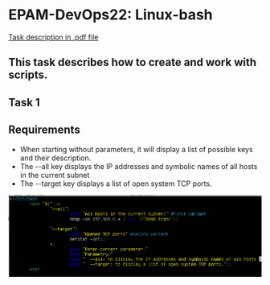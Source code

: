 # EPAM-DevOps22: Linux-bash

[Task description in .pdf file](/Task_LinuxBash.pdf)

## This task describes how to create and work with scripts.

## Task 1

## Requirements

- When starting without parameters, it will display a list of possible keys and their description.
- The --all key displays the IP addresses and symbolic names of all hosts in the current subnet
- The --target key displays a list of open system TCP ports.

![](/Linux_bash/Screens/Script.png)
